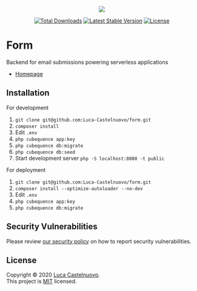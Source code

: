 <p align="center"><a href="https://github.com/CubeQuence/CubeQuence"><img src="https://rawcdn.githack.com/CubeQuence/CubeQuence/855a8fe836989ca40c4e50a889362975eab9ac43/public/assets/images/banner.png"></a></p>

<p align="center">
<a href="https://packagist.org/packages/cubequence/cubequence"><img src="https://poser.pugx.org/cubequence/cubequence/d/total.svg" alt="Total Downloads"></a>
<a href="https://packagist.org/packages/cubequence/cubequence"><img src="https://poser.pugx.org/cubequence/cubequence/v/stable.svg" alt="Latest Stable Version"></a>
<a href="https://packagist.org/packages/cubequence/cubequence"><img src="https://poser.pugx.org/cubequence/cubequence/license.svg" alt="License"></a>
</p>

# Form

Backend for email submissions powering serverless applications

- [Homepage](https://form.castelnuovo.xyz)

## Installation

For development

1. `git clone git@github.com:Luca-Castelnuovo/form.git`
2. `composer install`
3. Edit `.env`
4. `php cubequence app:key`
5. `php cubequence db:migrate`
6. `php cubequence db:seed`
7. Start development server `php -S localhost:8080 -t public`

For deployment

1. `git clone git@github.com:Luca-Castelnuovo/form.git`
2. `composer install --optimize-autoloader --no-dev`
3. Edit `.env`
4. `php cubequence app:key`
5. `php cubequence db:migrate`

## Security Vulnerabilities

Please review [our security policy](https://github.com/Luca-Castelnuovo/form/security/policy) on how to report security vulnerabilities.

## License

Copyright © 2020 [Luca Castelnuovo](https://github.com/Luca-Castelnuovo). <br />
This project is [MIT](LICENSE.md) licensed.
